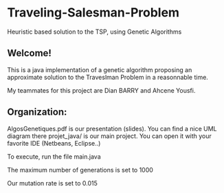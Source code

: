 # Traveling-Salesman-Problem
Heuristic based solution to the TSP, using Genetic Algorithms


## Welcome!

This is a java implementation of a genetic algorithm proposing an approximate solution to the Traveslman Problem in a reasonnable time.

My teammates for this project are Dian BARRY and Ahcene Yousfi. 

## Organization:

AlgosGenetiques.pdf is our presentation (slides). You can find a nice UML diagram there
projet_java/ is our main project. You can open it with your favorite IDE (Netbeans, Eclipse..)
    
    
    
To execute, run the file main.java


The maximum number of generations is set to 1000

Our mutation rate is set to 0.015




